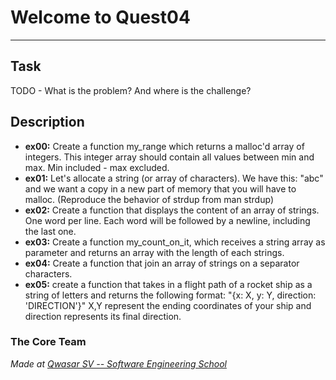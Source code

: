# Welcome to Quest04
***

## Task
TODO - What is the problem? And where is the challenge?

## Description
- <strong>ex00:</strong> Create a function my_range which returns a malloc'd array of integers. This integer array should contain all values between min and max.
Min included - max excluded.
- <strong>ex01:</strong> Let's allocate a string (or array of characters).
We have this: "abc" and we want a copy in a new part of memory that you will have to malloc.
(Reproduce the behavior of strdup from man strdup)
- <strong>ex02:</strong> Create a function that displays the content of an array of strings.
One word per line. Each word will be followed by a newline, including the last one.
- <strong>ex03:</strong> Create a function my_count_on_it, which receives a string array as parameter and returns an array with the length of each strings.
- <strong>ex04:</strong> Create a function that join an array of strings on a separator characters.
- <strong>ex05:</strong> create a function that takes in a flight path of a rocket ship as a string of letters and returns the following format:
"{x: X, y: Y, direction: 'DIRECTION'}"
X,Y represent the ending coordinates of your ship and direction represents its final direction.




### The Core Team


<span><i>Made at <a href='https://qwasar.io'>Qwasar SV -- Software Engineering School</a></i></span>

